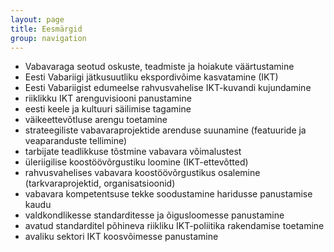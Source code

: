 ```yaml
---
layout: page
title: Eesmärgid
group: navigation
---
```


* Vabavaraga seotud oskuste, teadmiste ja hoiakute väärtustamine
* Eesti Vabariigi jätkusuutliku ekspordivõime kasvatamine (IKT)
* Eesti Vabariigist edumeelse rahvusvahelise IKT-kuvandi kujundamine
* riiklikku IKT arenguvisiooni panustamine
* eesti keele ja kultuuri säilimise tagamine
* väikeettevõtluse arengu toetamine
* strateegiliste vabavaraprojektide arenduse suunamine (featuuride ja veaparanduste tellimine)
* tarbijate teadlikkuse tõstmine vabavara võimalustest
* üleriigilise koostöövõrgustiku loomine (IKT-ettevõtted)
* rahvusvahelises vabavara koostöövõrgustikus osalemine (tarkvaraprojektid, organisatsioonid)
* vabavara kompetentsuse tekke soodustamine haridusse panustamise kaudu
* valdkondlikesse standarditesse ja õigusloomesse panustamine
* avatud standarditel põhineva riikliku IKT-poliitika rakendamise toetamine
* avaliku sektori IKT koosvõimesse panustamine



<div class="clearfix"></div>
